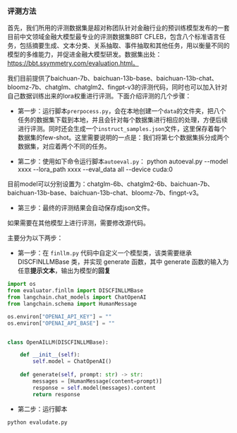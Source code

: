 ### 评测方法

首先，我们所用的评测数据集是超对称团队针对金融行业的预训练模型发布的一套目前中文领域金融大模型最专业的评测数据集BBT CFLEB，包含八个标准语言任务，包括摘要生成、文本分类、关系抽取、事件抽取和其他任务，用以衡量不同的模型的多维能力，并促进金融大模型研发。数据集出处：https://bbt.ssymmetry.com/evaluation.html。

我们目前提供了baichuan-7b、baichuan-13b-base、baichuan-13b-chat、bloomz-7b、chatglm、chatglm2、fingpt-v3的评测代码，同时也可以加入针对自己数据训练出来的lora权重进行评测。下面介绍评测的几个步骤：

- 第一步：运行脚本`prerpocess.py`，会在本地创建一个`data`的文件夹，把八个任务的数据集下载到本地，并且会针对每个数据集进行相应的处理，方便后续进行评测。同时还会生成一个`instruct_samples.json`文件，这里保存着每个数据集的few-shot。这里需要说明的一点是：我们将第七个数据集拆分成两个数据集，对应着两个不同的任务。

- 第二步：使用如下命令运行脚本`autoeval.py`：
python autoeval.py --model xxxx --lora_path xxxx --eval_data all --device cuda:0

目前model可以分别设置为：chatglm-6b、chatglm2-6b、baichuan-7b、baichuan-13b-base、baichuan-13b-chat、bloomz-7b、fingpt-v3。

- 第三步：最终的评测结果会自动保存成json文件。


如果需要在其他模型上进行评测，需要修改源代码。

主要分为以下两步：

- 第一步：在 `finllm.py` 代码中自定义一个模型类，该类需要继承 DISCFINLLMBase 类，并实现 generate 函数，其中 generate 函数的输入为任意**提示文本**，输出为模型的**回复**

```python
import os
from evaluator.finllm import DISCFINLLMBase
from langchain.chat_models import ChatOpenAI
from langchain.schema import HumanMessage

os.environ["OPENAI_API_KEY"] = ""
os.environ["OPENAI_API_BASE"] = ""


class OpenAILLM(DISCFINLLMBase):

    def __init__(self):
        self.model = ChatOpenAI()
    
    def generate(self, prompt: str) -> str:
        messages = [HumanMessage(content=prompt)]
        response = self.model(messages).content
        return response
```

- 第二步：运行脚本

```shell
python evaludate.py 
```

